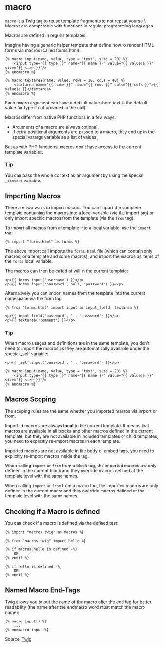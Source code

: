# macro

`macro` is a Twig tag to reuse template fragments to not repeat yourself. Macros are comparable with functions in regular programming languages.

Macros are defined in regular templates.

Imagine having a generic helper template that define how to render HTML forms via macros (called forms.html):

```twig
{% macro input(name, value, type = "text", size = 20) %}
    <input type="{{ type }}" name="{{ name }}" value="{{ value|e }}" size="{{ size }}"/>
{% endmacro %}

{% macro textarea(name, value, rows = 10, cols = 40) %}
    <textarea name="{{ name }}" rows="{{ rows }}" cols="{{ cols }}">{{ value|e }}</textarea>
{% endmacro %}
```

Each macro argument can have a default value (here text is the default value for type if not provided in the call).

Macros differ from native PHP functions in a few ways:

- Arguments of a macro are always optional.
- If extra positional arguments are passed to a macro, they end up in the special varargs variable as a list of values.

But as with PHP functions, macros don't have access to the current template variables.

### Tip

You can pass the whole context as an argument by using the special `_context` variable.

## Importing Macros

There are two ways to import macros. You can import the complete template containing the macros into a local variable (via the import tag) or only import specific macros from the template (via the `from` tag).

To import all macros from a template into a local variable, use the `import` tag:

```twig
{% import "forms.html" as forms %}
```

The above import call imports the `forms.html` file (which can contain only macros, or a template and some macros), and import the macros as items of the `forms` local variable.

The macros can then be called at will in the current template:

```twig
<p>{{ forms.input('username') }}</p>
<p>{{ forms.input('password', null, 'password') }}</p>
```

Alternatively you can import names from the template into the current namespace via the from tag:

```twig
{% from 'forms.html' import input as input_field, textarea %}

<p>{{ input_field('password', '', 'password') }}</p>
<p>{{ textarea('comment') }}</p>
```

### Tip

When macro usages and definitions are in the same template, you don't need to import the macros as they are automatically available under the special _self variable:
```twig
<p>{{ _self.input('password', '', 'password') }}</p>

{% macro input(name, value, type = "text", size = 20) %}
    <input type="{{ type }}" name="{{ name }}" value="{{ value|e }}" size="{{ size }}"/>
{% endmacro %}
```

## Macros Scoping

The scoping rules are the same whether you imported macros via import or from.

Imported macros are always **local** to the current template. It means that macros are available in all blocks and other macros defined in the current template, but they are not available in included templates or child templates; you need to explicitly re-import macros in each template.

Imported macros are not available in the body of embed tags, you need to explicitly re-import macros inside the tag.

When calling `import` or `from` from a block tag, the imported macros are only defined in the current block and they override macros defined at the template level with the same names.

When calling `import` or `from` from a macro tag, the imported macros are only defined in the current macro and they override macros defined at the template level with the same names.

## Checking if a Macro is defined

You can check if a macro is defined via the defined test:

```twig
{% import "macros.twig" as macros %}

{% from "macros.twig" import hello %}

{% if macros.hello is defined -%}
    OK
{% endif %}

{% if hello is defined -%}
    OK
{% endif %}
```

## Named Macro End-Tags

Twig allows you to put the name of the macro after the end tag for better readability (the name after the endmacro word must match the macro name):

```twig
{% macro input() %}
    ...
{% endmacro input %}
```

Source: [Twig](https://twig.symfony.com/macro)